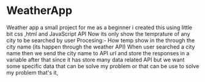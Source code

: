 # WeatherApp
Weather app a small project for me as a beginner i created this using little bit css ,html and JavaScript API
Now its only show the temprature of any city to be searched by user
Procesing:- How temp show in the through the city name (its happen through the weather API)
When user searched a city name then we send the city name to API url and store the responses in a variable after that since it has store many data related API but we want some specific data that can be solve my problem or that can be use to solve my problem that's it,
